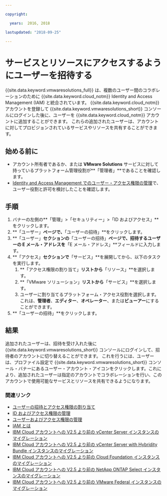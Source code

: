 ```yaml
---

copyright:

  years:  2016, 2018

lastupdated: "2018-09-25"

---
```


# サービスとリソースにアクセスするようにユーザーを招待する

{{site.data.keyword.vmwaresolutions_full}} は、複数のユーザー間のコラボレーションのために {{site.data.keyword.cloud_notm}} Identity and Access Management (IAM) と統合されています。 {{site.data.keyword.cloud_notm}} アカウントを登録して {{site.data.keyword.vmwaresolutions_short}} コンソールにログインした後に、ユーザーを {{site.data.keyword.cloud_notm}} アカウントに追加することができます。 これらの追加されたユーザーは、アカウントに対してプロビジョンされているサービスやリソースを共有することができます。

## 始める前に

* アカウント所有者であるか、または **VMware Solutions** サービスに対して持っているプラットフォーム管理役割が**「管理者」**であることを確認します。
* [Identity and Access Management でのユーザー・アクセス権限の管理](iam.html)で、ユーザー役割と許可を検討したことを確認します。

## 手順

1. バナーの左側の**「管理」>「セキュリティー」>「ID およびアクセス」**をクリックします。
2. **「ユーザー」**ページで、**「ユーザーの招待」**をクリックします。
3. **「ユーザー」**セクションの**「ユーザーの招待」**ページで、招待するユーザーの E メール・アドレスを**「E メール・アドレス」**フィールドに入力します。
4. **「アクセス」**セクションで**「サービス」**を展開してから、以下のタスクを実行します。
   1. **「アクセス権限の割り当て」**リストから**「リソース」**を選択します。
   2. **「VMware ソリューション」**リストから**「サービス」**を選択します。
   3. ユーザーに割り当てるプラットフォーム・アクセス役割を選択します。 これは、**管理者**、**エディター**、**オペレーター**、または**ビューアー**にすることができます。
5. **「ユーザーの招待」**をクリックします。

## 結果

追加されたユーザーは、招待を受け入れた後に {{site.data.keyword.vmwaresolutions_short}} コンソールにログインして、招待者のアカウントに切り替えることができます。 これを行うには、ユーザーは、プロファイル設定で {{site.data.keyword.vmwaresolutions_short}} コンソール・バナーにあるユーザー・アカウント・アイコンをクリックします。これにより、追加されたユーザーは指定のアカウントでコラボレーションを行い、このアカウントで使用可能なサービスとリソースを共有できるようになります。

### 関連リンク

* [ユーザーの招待とアクセス権限の割り当て](../../../iam/iamuserinv.html)
* [ID およびアクセス権限の管理](../../../iam/quickstart.html)
* [ユーザーおよびアクセス権限の管理](../../../iam/iamusermanage.html)
* [IAM とは](../../../iam/index.html)
* [IBM Cloud アカウントへの V2.5 より前の vCenter Server インスタンスのマイグレーション](../vcenter/vc_addinstancetousraccount.html)
* [IBM Cloud アカウントへの V2.5 より前の vCenter Server with Hybridity Bundle インスタンスのマイグレーション](../vcenter/vc_hybrid_addinstancetousraccount.html)
* [IBM Cloud アカウントへの V2.5 より前の Cloud Foundation インスタンスのマイグレーション](../sddc/sd_addinstancetousraccount.html)
* [IBM Cloud アカウントへの V2.5 より前の NetApp ONTAP Select インスタンスのマイグレーション](../netapp/np_addinstancetousraccount.html)
* [IBM Cloud アカウントへの V2.5 より前の VMware Federal インスタンスのマイグレーション](../vcenter/vc_fed_addinstancetousraccount.html)
